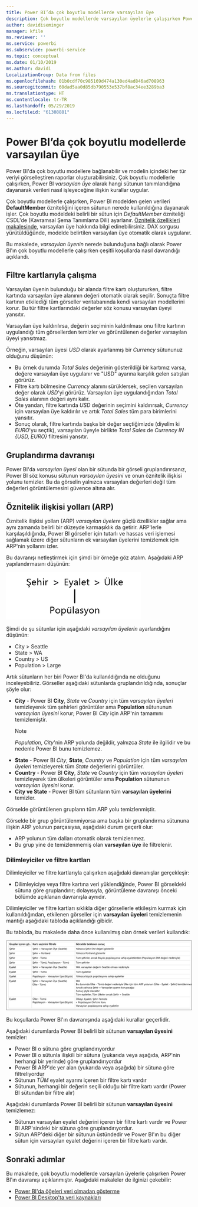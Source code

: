 ```yaml
---
title: Power BI’da çok boyutlu modellerde varsayılan üye
description: Çok boyutlu modellerde varsayılan üyelerle çalışırken Power BI'ın nasıl davrandığını öğrenin
author: davidiseminger
manager: kfile
ms.reviewer: ''
ms.service: powerbi
ms.subservice: powerbi-service
ms.topic: conceptual
ms.date: 01/10/2019
ms.author: davidi
LocalizationGroup: Data from files
ms.openlocfilehash: 01b0cdf70c985169d474a130ed4ad846ad708963
ms.sourcegitcommit: 60dad5aa0d85db790553e537bf8ac34ee3289ba3
ms.translationtype: HT
ms.contentlocale: tr-TR
ms.lasthandoff: 05/29/2019
ms.locfileid: "61308881"
---
```

# <a name="default-member-in-multidimensional-models-in-power-bi"></a>Power BI’da çok boyutlu modellerde varsayılan üye

Power BI'da çok boyutlu modellere bağlanabilir ve modelin içindeki her tür veriyi görselleştiren raporlar oluşturabilirsiniz. Çok boyutlu modellerle çalışırken, Power BI *varsayılan üye* olarak hangi sütunun tanımlandığına dayanarak verileri nasıl işleyeceğine ilişkin kurallar uygular. 

Çok boyutlu modellerle çalışırken, Power BI modelden gelen verileri **DefaultMember** özniteliğini içeren sütunun nerede kullanıldığına dayanarak işler. Çok boyutlu modeldeki belirli bir sütun için *DefaultMember* özniteliği CSDL'de (Kavramsal Şema Tanımlama Dili) ayarlanır. [Öznitelik özellikleri makalesinde](https://docs.microsoft.com/sql/analysis-services/multidimensional-models/attribute-properties-define-a-default-member?view=sql-server-2017), varsayılan üye hakkında bilgi edinebilirsiniz. DAX sorgusu yürütüldüğünde, modelde belirtilen varsayılan üye otomatik olarak uygulanır.

Bu makalede, *varsayılan üyenin* nerede bulunduğuna bağlı olarak Power BI'ın çok boyutlu modellerle çalışırken çeşitli koşullarda nasıl davrandığı açıklandı. 

## <a name="working-with-filter-cards"></a>Filtre kartlarıyla çalışma

Varsayılan üyenin bulunduğu bir alanda filtre kartı oluştururken, filtre kartında varsayılan üye alanının değeri otomatik olarak seçilir. Sonuçta filtre kartının etkilediği tüm görseller veritabanında kendi varsayılan modellerini korur. Bu tür filtre kartlarındaki değerler söz konusu varsayılan üyeyi yansıtır.

Varsayılan üye kaldırılırsa, değerin seçiminin kaldırılması onu filtre kartının uygulandığı tüm görsellerden temizler ve görüntülenen değerler varsayılan üyeyi yansıtmaz.

Örneğin, varsayılan üyesi *USD* olarak ayarlanmış bir *Currency* sütununuz olduğunu düşünün:

* Bu örnek durumda *Total Sales* değerinin gösterildiği bir kartımız varsa, değere varsayılan üye uygulanır ve "USD" ayarına karşılık gelen satışları görürüz.
* Filtre kartı bölmesine *Currency* alanını sürüklersek, seçilen varsayılan değer olarak *USD*'yi görürüz. Varsayılan üye uygulandığından *Total Sales* alanının değeri aynı kalır.
* Öte yandan, filtre kartında *USD* değerinin seçimini kaldırırsak, *Currency* için varsayılan üye kaldırılır ve artık *Total Sales* tüm para birimlerini yansıtır.
* Sonuç olarak, filtre kartında başka bir değer seçtiğimizde (diyelim ki *EURO*'yu seçtik), varsayılan üyeyle birlikte *Total Sales* de *Currency IN {USD, EURO}* filtresini yansıtır.

## <a name="grouping-behavior"></a>Gruplandırma davranışı

Power BI'da *varsayılan üyesi* olan bir sütunda bir görseli gruplandırırsanız, Power BI söz konusu sütunun *varsayılan üyesini* ve onun öznitelik ilişkisi yolunu temizler. Bu da görselin yalnızca varsayılan değerleri değil tüm değerleri görüntülemesini güvence altına alır.

## <a name="attribute-relationship-paths-arps"></a>Öznitelik ilişkisi yolları (ARP)

Öznitelik ilişkisi yolları (ARP) *varsayılan üyelere* güçlü özellikler sağlar ama aynı zamanda belirli bir düzeyde karmaşıklık da getirir. ARP'lerle karşılaşıldığında, Power BI görseller için tutarlı ve hassas veri işlemesi sağlamak üzere diğer sütunların ek varsayılan üyelerini temizlemek için ARP'nin yollarını izler.

Bu davranışı netleştirmek için şimdi bir örneğe göz atalım. Aşağıdaki ARP yapılandırmasını düşünün:

![Çok boyutlu bir modelde ARP'ler](media/desktop-default-member-multidimensional-models/default-members_01.png)

Şimdi de şu sütunlar için aşağıdaki *varsayılan üyelerin* ayarlandığını düşünün:

* City > Seattle
* State > WA
* Country > US
* Population > Large

Artık sütunların her biri Power BI'da kullanıldığında ne olduğunu inceleyebiliriz. Görseller aşağıdaki sütunlarda gruplandırıldığında, sonuçlar şöyle olur:

* **City** - Power BI **City**, *State* ve *Country* için tüm *varsayılan üyeleri* temizleyerek tüm şehirleri görüntüler ama **Population** sütununun *varsayılan üyesini* korur; Power BI *City* için ARP'nin tamamını temizlemiştir.
    > [!NOTE]
    > *Population*, *City*'nin ARP yolunda değildir, yalnızca *State* ile ilgilidir ve bu nedenle Power BI bunu temizlemez.
* **State** - Power BI *City*, **State**, *Country* ve *Population* için tüm *varsayılan üyeleri* temizleyerek tüm *State* değerlerini görüntüler.
* **Country** - Power BI **City**, *State* ve *Country* için tüm *varsayılan üyeleri* temizleyerek tüm ülkeleri görüntüler ama **Population** sütununun *varsayılan üyesini* korur.
* **City ve State** - Power BI tüm sütunların tüm **varsayılan üyelerini** temizler.

Görselde görüntülenen grupların tüm ARP yolu temizlenmiştir. 

Görselde bir grup görüntülenmiyorsa ama başka bir gruplandırma sütununa ilişkin ARP yolunun parçasıysa, aşağıdaki durum geçerli olur:

* ARP yolunun tüm dalları otomatik olarak temizlenmez.
* Bu grup yine de temizlenmemiş olan **varsayılan üye** ile filtrelenir.

### <a name="slicers-and-filter-cards"></a>Dilimleyiciler ve filtre kartları

Dilimleyiciler ve filtre kartlarıyla çalışırken aşağıdaki davranışlar gerçekleşir:

* Dilimleyiciye veya filtre kartına veri yüklendiğinde, Power BI görseldeki sütuna göre gruplandırır; dolayısıyla, görüntüleme davranışı önceki bölümde açıklanan davranışla aynıdır.

Dilimleyiciler ve filtre kartları sıklıkla diğer görsellerle etkileşim kurmak için kullanıldığından, etkilenen görseller için **varsayılan üyeleri** temizlemenin mantığı aşağıdaki tabloda açıklandığı gibidir. 

Bu tabloda, bu makalede daha önce kullanılmış olan örnek verileri kullandık:

![Dilimleyiciler ve filtre kartlarıyla Power BI varsayılan üye temizleme davranışı](media/desktop-default-member-multidimensional-models/default-members_02.png)

Bu koşullarda Power BI'ın davranışında aşağıdaki kurallar geçerlidir.

Aşağıdaki durumlarda Power BI belirli bir sütunun **varsayılan üyesini** temizler:

* Power BI o sütuna göre gruplandırıyordur
* Power BI o sütunla ilişkili bir sütuna (yukarıda veya aşağıda, ARP'nin herhangi bir yerinde) göre gruplandırıyordur
* Power BI ARP'de yer alan (yukarıda veya aşağıda) bir sütuna göre filtreliyordur
* Sütunun *TÜM* eyalet ayarını içeren bir filtre kartı vardır
* Sütunun, herhangi bir değerin seçili olduğu bir filtre kartı vardır (Power BI sütundan bir filtre alır)

Aşağıdaki durumlarda Power BI belirli bir sütunun **varsayılan üyesini** temizlemez:

* Sütunun varsayılan eyalet değerini içeren bir filtre kartı vardır ve Power BI ARP'sindeki bir sütuna göre gruplandırıyordur.
* Sütun ARP'deki diğer bir sütunun üstündedir ve Power BI'ın bu diğer sütun için varsayılan eyalet değerini içeren bir filtre kartı vardır.


## <a name="next-steps"></a>Sonraki adımlar

Bu makalede, çok boyutlu modellerde varsayılan üyelerle çalışırken Power BI'ın davranışı açıklanmıştır. Aşağıdaki makaleler de ilginizi çekebilir: 

* [Power BI'da öğeleri veri olmadan gösterme](desktop-show-items-no-data.md)
* [Power BI Desktop'ta veri kaynakları](desktop-data-sources.md)
